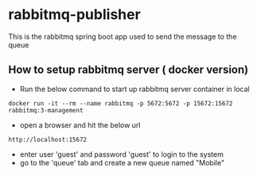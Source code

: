 # rabbitmq-publisher
This is the rabbitmq spring boot app used to send the message to the queue

## How to setup rabbitmq server ( docker version)
* Run the below command to start up rabbitmq server container in local
```
docker run -it --rm --name rabbitmq -p 5672:5672 -p 15672:15672 rabbitmq:3-management
```
* open a browser and hit the below url
```
http://localhost:15672
```
* enter user 'guest' and password 'guest' to login to the system
* go to the 'queue' tab and create a new queue named "Mobile"